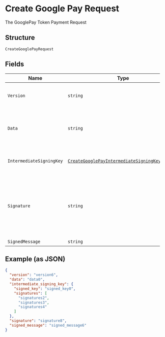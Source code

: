 
# Create Google Pay Request

The GooglePay Token Payment Request

## Structure

`CreateGooglePayRequest`

## Fields

| Name | Type | Tags | Description |
|  --- | --- | --- | --- |
| `Version` | `string` | Required | Informação sobre a versão do token. Único valor aceito é EC_v2 |
| `Data` | `string` | Required | Dados de pagamento criptografados. Corresponde ao encryptedMessage do token Google. |
| `IntermediateSigningKey` | [`CreateGooglePayIntermediateSigningKeyRequest`](../../doc/models/create-google-pay-intermediate-signing-key-request.md) | Required | The GooglePay intermediate signing key request |
| `Signature` | `string` | Required | Assinatura dos dados de pagamento. Verifica se a origem da mensagem é o Google. Corresponde ao signature do token Google. |
| `SignedMessage` | `string` | Required | - |

## Example (as JSON)

```json
{
  "version": "version6",
  "data": "data0",
  "intermediate_signing_key": {
    "signed_key": "signed_key0",
    "signatures": [
      "signatures2",
      "signatures3",
      "signatures4"
    ]
  },
  "signature": "signature8",
  "signed_message": "signed_message6"
}
```


